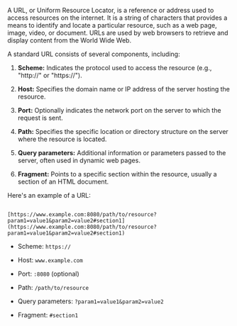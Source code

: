 A URL, or Uniform Resource Locator, is a reference or address used to access resources on the internet. It is a string of characters that provides a means to identify and locate a particular resource, such as a web page, image, video, or document. URLs are used by web browsers to retrieve and display content from the World Wide Web.

A standard URL consists of several components, including:

1. **Scheme:** Indicates the protocol used to access the resource (e.g., "http://" or "https://").

2. **Host:** Specifies the domain name or IP address of the server hosting the resource.

3. **Port:** Optionally indicates the network port on the server to which the request is sent.

4. **Path:** Specifies the specific location or directory structure on the server where the resource is located.

5. **Query parameters:** Additional information or parameters passed to the server, often used in dynamic web pages.

6. **Fragment:** Points to a specific section within the resource, usually a section of an HTML document.

Here's an example of a URL:

```

[https://www.example.com:8080/path/to/resource?param1=value1&param2=value2#section1](https://www.example.com:8080/path/to/resource?param1=value1&param2=value2#section1)

```

- Scheme: `https://`

- Host: `www.example.com`

- Port: `:8080` (optional)

- Path: `/path/to/resource`

- Query parameters: `?param1=value1&param2=value2`

- Fragment: `#section1`